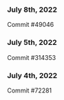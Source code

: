 ### July 8th, 2022

Commit #49046

### July 5th, 2022

Commit #314353


### July 4th, 2022

Commit #72281
